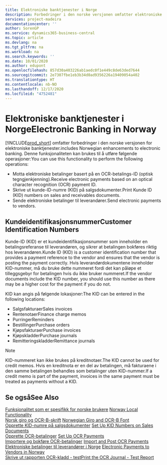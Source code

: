 ```yaml
---
title: Elektroniske banktjenester i Norge
description: Forbedringer i den norske versjonen omfatter elektroniske banktjenester.
services: project-madeira
documentationcenter: ''
author: SorenGP
ms.service: dynamics365-business-central
ms.topic: article
ms.devlang: na
ms.tgt_pltfrm: na
ms.workload: na
ms.search.keywords: ''
ms.date: 10/01/2020
ms.author: edupont
ms.openlocfilehash: 857d30a403226ab1aedc0f1e449c8de63ded7644
ms.sourcegitcommit: 2e7307fbe1eb3b34d0ad9356226a19409054a402
ms.translationtype: HT
ms.contentlocale: nb-NO
ms.lasthandoff: 12/17/2020
ms.locfileid: "4752481"
---
```

# <a name="electronic-banking-in-norway"></a><span data-ttu-id="cfef4-103">Elektroniske banktjenester i Norge</span><span class="sxs-lookup"><span data-stu-id="cfef4-103">Electronic Banking in Norway</span></span>
[!INCLUDE[prod_short](../../includes/prod_short.md)] <span data-ttu-id="cfef4-104">omfatter forbedringer i den norske versjonen for elektroniske banktjenester.</span><span class="sxs-lookup"><span data-stu-id="cfef4-104">includes Norwegian enhancements to electronic banking.</span></span> <span data-ttu-id="cfef4-105">Denne funksjonaliteten kan brukes til å utføre følgende operasjoner:</span><span class="sxs-lookup"><span data-stu-id="cfef4-105">You can use this functionality to perform the following operations:</span></span>  

- <span data-ttu-id="cfef4-106">Motta elektroniske betalinger basert på en OCR-betalings-ID (optisk tegngjenkjenning).</span><span class="sxs-lookup"><span data-stu-id="cfef4-106">Receive electronic payments based on an optical character recognition (OCR) payment ID.</span></span>  
- <span data-ttu-id="cfef4-107">Skrive ut kunde-ID-numre (KID) på salgsdokumenter.</span><span class="sxs-lookup"><span data-stu-id="cfef4-107">Print Kunde ID (KID) numbers on sales and receivables documents.</span></span>  
- <span data-ttu-id="cfef4-108">Sende elektroniske betalinger til leverandører.</span><span class="sxs-lookup"><span data-stu-id="cfef4-108">Send electronic payments to vendors.</span></span>  

## <a name="customer-identification-numbers"></a><span data-ttu-id="cfef4-109">Kundeidentifikasjonsnummer</span><span class="sxs-lookup"><span data-stu-id="cfef4-109">Customer Identification Numbers</span></span>  
 <span data-ttu-id="cfef4-110">Kunde-ID (KID) er et kundeidentifikasjonsnummer som inneholder en betalingsreferanse til leverandøren, og sikrer at betalingen bokføres riktig hos leverandøren.</span><span class="sxs-lookup"><span data-stu-id="cfef4-110">Kunde ID (KID) is a customer identification number that provides a payment reference to the vendor and ensures that the vendor is posting the payment correctly.</span></span> <span data-ttu-id="cfef4-111">Hvis leverandørdokumentene inneholder KID-nummer, må du bruke dette nummeret fordi det kan påløpe et tilleggsgebyr for betalingen hvis du ikke bruker nummeret.</span><span class="sxs-lookup"><span data-stu-id="cfef4-111">If the vendor documents include the KID number, you should use this number as there may be a higher cost for the payment if you do not.</span></span>  

 <span data-ttu-id="cfef4-112">KID kan angis på følgende lokasjoner:</span><span class="sxs-lookup"><span data-stu-id="cfef4-112">The KID can be entered in the following locations:</span></span>  

- <span data-ttu-id="cfef4-113">Salgsfakturaer</span><span class="sxs-lookup"><span data-stu-id="cfef4-113">Sales invoices</span></span>  
- <span data-ttu-id="cfef4-114">Rentenotaer</span><span class="sxs-lookup"><span data-stu-id="cfef4-114">Finance charge memos</span></span>  
- <span data-ttu-id="cfef4-115">Purringer</span><span class="sxs-lookup"><span data-stu-id="cfef4-115">Reminders</span></span>  
- <span data-ttu-id="cfef4-116">Bestillinger</span><span class="sxs-lookup"><span data-stu-id="cfef4-116">Purchase orders</span></span>  
- <span data-ttu-id="cfef4-117">Kjøpsfakturaer</span><span class="sxs-lookup"><span data-stu-id="cfef4-117">Purchase invoices</span></span>  
- <span data-ttu-id="cfef4-118">Kjøpskladder</span><span class="sxs-lookup"><span data-stu-id="cfef4-118">Purchase journals</span></span>  
- <span data-ttu-id="cfef4-119">Remitteringskladder</span><span class="sxs-lookup"><span data-stu-id="cfef4-119">Remittance journals</span></span>  

> [!NOTE]  
>  <span data-ttu-id="cfef4-120">KID-nummeret kan ikke brukes på kreditnotaer.</span><span class="sxs-lookup"><span data-stu-id="cfef4-120">The KID cannot be used for credit memos.</span></span> <span data-ttu-id="cfef4-121">Hvis en kreditnota er en del av betalingen, må fakturaene i den samme betalingen behandles som betalinger uten KID-nummer.</span><span class="sxs-lookup"><span data-stu-id="cfef4-121">If a credit memo is part of the payment, invoices in the same payment must be treated as payments without a KID.</span></span>  

## <a name="see-also"></a><span data-ttu-id="cfef4-122">Se også</span><span class="sxs-lookup"><span data-stu-id="cfef4-122">See Also</span></span>  
 <span data-ttu-id="cfef4-123">[Funksjonalitet som er spesifikk for norske brukere](norway-local-functionality.md) </span><span class="sxs-lookup"><span data-stu-id="cfef4-123">[Norway Local Functionality](norway-local-functionality.md) </span></span>  
 <span data-ttu-id="cfef4-124">[Norsk giro og OCR-B-skrift](norwegian-giro-and-ocr-b-font.md) </span><span class="sxs-lookup"><span data-stu-id="cfef4-124">[Norwegian Giro and OCR-B Font](norwegian-giro-and-ocr-b-font.md) </span></span>  
 <span data-ttu-id="cfef4-125">[Opprette KID-numre på salgsdokumenter](how-to-set-up-kid-numbers-on-sales-documents.md) </span><span class="sxs-lookup"><span data-stu-id="cfef4-125">[Set Up KID Numbers on Sales Documents](how-to-set-up-kid-numbers-on-sales-documents.md) </span></span>  
 <span data-ttu-id="cfef4-126">[Opprette OCR-betalinger](how-to-set-up-ocr-payments.md) </span><span class="sxs-lookup"><span data-stu-id="cfef4-126">[Set Up OCR Payments](how-to-set-up-ocr-payments.md) </span></span>  
 <span data-ttu-id="cfef4-127">[Importere og bokføre OCR-betalinger](how-to-import-and-post-ocr-payments.md) </span><span class="sxs-lookup"><span data-stu-id="cfef4-127">[Import and Post OCR Payments](how-to-import-and-post-ocr-payments.md) </span></span>  
 <span data-ttu-id="cfef4-128">[Elektroniske betalinger til leverandører i Norge](electronic-payments-to-vendors-in-norway.md) </span><span class="sxs-lookup"><span data-stu-id="cfef4-128">[Electronic Payments to Vendors in Norway](electronic-payments-to-vendors-in-norway.md) </span></span>  
 [<span data-ttu-id="cfef4-129">Skrive ut rapporten OCR-kladd - test</span><span class="sxs-lookup"><span data-stu-id="cfef4-129">Print the OCR Journal - Test Report</span></span>](how-to-print-the-ocr-journal-test-report.md)
